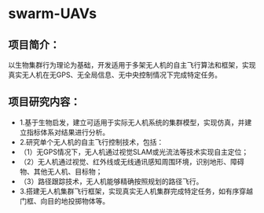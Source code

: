 # swarm-UAVs
## 项目简介：
以生物集群行为理论为基础，开发适用于多架无人机的自主飞行算法和框架，实现真实无人机在无GPS、无全局信息、无中央控制情况下完成特定任务。
## 项目研究内容：
* 1.基于生物启发，建立可适用于实际无人机系统的集群模型，实现仿真，并建立指标体系对结果进行分析。<br>
* 2.研究单个无人机的自主飞行控制技术，包括：<br>
* （1）无GPS情况下，无人机通过视觉SLAM或光流法等技术实现自主定位；<br>
* （2）无人机通过视觉、红外线或无线通讯感知周围环境，识别地形、障碍物、其他无人机、目标物；<br>
* （3）路径跟踪技术，无人机能够精确按照规划的路径飞行。<br>
* 3.搭建无人机集群飞行框架，实现真实无人机集群完成特定任务，如有序穿越门框、向目的地投掷物体等。<br>



